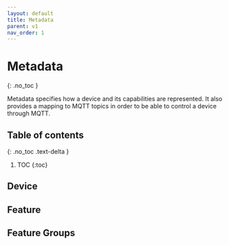 ```yaml
---
layout: default
title: Metadata
parent: v1
nav_order: 1
---
```


# Metadata
{: .no_toc }

Metadata specifies how a device and its capabilities are represented. It also
provides a mapping to MQTT topics in order to be able to control a device
through MQTT.

## Table of contents
{: .no_toc .text-delta }

1. TOC
{:toc}

## Device

## Feature

## Feature Groups
